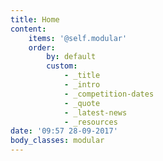 ```yaml
---
title: Home
content:
    items: '@self.modular'
    order:
        by: default
        custom:
            - _title
            - _intro
            - _competition-dates
            - _quote
            - _latest-news
            - _resources
date: '09:57 28-09-2017'
body_classes: modular
---
```


